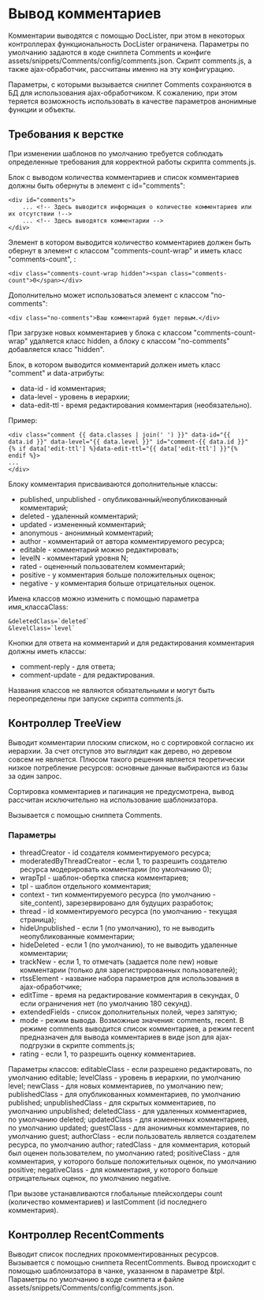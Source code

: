 # Вывод комментариев
Комментарии выводятся с помощью DocLister, при этом в некоторых контроллерах функциональность DocLister ограничена. Параметры по умолчанию задаются в коде сниппета Comments и конфиге assets/snippets/Comments/config/comments.json. Скрипт comments.js, а также ajax-обработчик, рассчитаны именно на эту конфигурацию.

Параметры, с которыми вызывается сниппет Comments сохраняются в БД для использования ajax-обработчиком. К сожалению, при этом теряется возможность использовать в качестве параметров анонимные функции и объекты.

## Требования к верстке
При изменении шаблонов по умолчанию требуется соблюдать определенные требования для корректной работы скрипта comments.js.

Блок с выводом количества комментариев и список комментариев должны быть обернуты в элемент с id="comments":
```
<div id="comments">
    ... <!-- Здесь выводится информация о количестве комментариев или их отсутствии !-->
    ... <!-- Здесь выводятся комментарии -->
</div>
```

Элемент в котором выводится количество комментариев должен быть обернут в элемент с классом "comments-count-wrap" и иметь класс "comments-count", :
```
<div class="comments-count-wrap hidden"><span class="comments-count">0</span></div>
```

Дополнительно может использоваться элемент с классом "no-comments":
```
<div class="no-comments">Ваш комментарий будет первым.</div>
```

При загрузке новых комментариев у блока с классом "comments-count-wrap" удаляется класс hidden, а блоку с классом  "no-comments" добавляется класс "hidden".

Блок, в котором выводится комментарий должен иметь класс "comment" и data-атрибуты:
* data-id - id комментария;
* data-level - уровень в иерархии;
* data-edit-ttl - время редактирования комментария (необязательно).

Пример:
```
<div class="comment {{ data.classes | join(' ') }}" data-id="{{ data.id }}" data-level="{{ data.level }}" id="comment-{{ data.id }}" {% if data['edit-ttl'] %}data-edit-ttl="{{ data['edit-ttl'] }}"{% endif %}>
...
</div>
```

Блоку комментария присваиваются дополнительные классы:
* published, unpublished - опубликованный/неопубликованный комментарий;
* deleted - удаленный комментарий;
* updated - измененный комментарий;
* anonymous - анонимный комментарий;
* author - комментарий от автора комментируемого ресурса;
* editable - комментарий можно редактировать;
* levelN - комментарий уровня N;
* rated - оцененный пользователем комментарий;
* positive - у комментария больше положительных оценок;
* negative - у комментария больше отрицательных оценок.

Имена классов можно изменить с помощью параметра имя_классаClass:
```
&deletedClass=`deleted`
&levelClass=`level`
```

Кнопки для ответа на комментарий и для редактирования комментария должны иметь классы:
* comment-reply - для ответа;
* comment-update - для редактирования.

Названия классов не являются обязательными и могут быть переопределены при запуске скрипта comments.js.

## Контроллер TreeView 
Выводит комментарии плоским списком, но с сортировкой согласно их иерархии. За счет отступов это выглядит как дерево, но деревом совсем не является. Плюсом такого решения является теоретически низкое потребление ресурсов: основные данные выбираются из базы за один запрос.

Сортировка комментариев и пагинация не предусмотрена, вывод рассчитан исключительно на использование шаблонизатора.

Вызывается с помощью сниппета Comments.

### Параметры
* threadCreator - id создателя комментируемого ресурса;
* moderatedByThreadCreator - если 1, то разрешить создателю ресурса модерировать комментарии (по умолчанию 0); 
* wrapTpl - шаблон-обертка списка комментариев;
* tpl - шаблон отдельного комментария;
* context - тип комментируемого ресурса (по умолчанию - site_content), зарезервировано для будущих разработок;
* thread - id комментируемого ресурса (по умолчанию - текущая страница);
* hideUnpublished - если 1 (по умолчанию), то не выводить неопубликованные комментарии;
* hideDeleted - если 1 (по умолчанию), то не выводить удаленные комментарии;
* trackNew - если 1, то отмечать (задается поле new) новые комментарии (только для зарегистрированных пользователей); 
* rtssElement - название набора параметров для использования в ajax-обработчике;
* editTime - время на редактирование комментария в секундах, 0 если ограничения нет (по умолчанию 180 секунд).
* extendedFields - список дополнительных полей, через запятую;
* mode - режим вывода. Возможные значения: comments, recent. В режиме comments выводится список комментариев, а режим recent предназначен для вывода комментариев в виде json для ajax-подгрузки в скрипте comments.js;
* rating - если 1, то разрешить оценку комментариев.

Параметры классов:
editableClass - если разрешено редактировать, по умолчанию editable;
levelClass - уровень в иерархии, по умолчанию level;
newClass - для новых комментариев, по умолчанию new;
publishedClass - для опубликованных комментариев, по умолчанию published;
unpublishedClass - для скрытых комментариев, по умолчанию unpublished;
deletedClass - для удаленных комментариев, по умолчанию deleted;
updatedClass - для измененных комментариев, по умолчанию updated;
guestClass - для анонимных комментариев, по умолчанию guest;
authorClass - если пользователь является создателем ресурса, по умолчанию author;
ratedClass - для комментария, который был оценен пользователем, по умолчанию rated;
positiveClass - для комментария, у которого больше положительных оценок, по умолчанию positive;
negativeClass - для комментария, у которого больше отрицательных оценок, по умолчанию negative.

При вызове устанавливаются глобальные плейсхолдеры count (количество комментариев) и lastComment (id последнего комментария).

## Контроллер RecentComments
Выводит список последних прокомментированных ресурсов. Вызывается с помощью сниппета RecentComments. Вывод происходит с помощью шаблонизатора в чанке, указанном в параметре &tpl. Параметры по умолчанию в коде сниппета и файле assets/snippets/Comments/config/comments.json.




